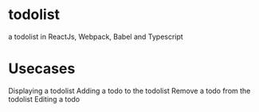 # todolist
a todolist in ReactJs, Webpack, Babel and Typescript


# Usecases
Displaying a todolist
Adding a todo to the todolist
Remove a todo from the todolist
Editing a todo

